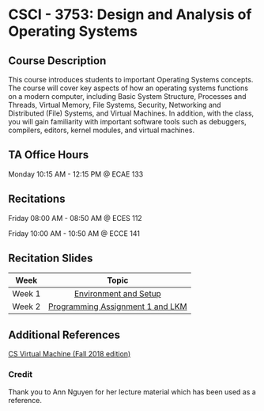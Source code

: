 # CSCI - 3753: Design and Analysis of Operating Systems

## Course Description

This course introduces students to important Operating Systems concepts. The course will cover key aspects of how an operating systems functions on a modern computer, including Basic System Structure, Processes and Threads, Virtual Memory, File Systems, Security, Networking and Distributed (File) Systems, and Virtual Machines. In addition, with the class, you will gain familiarity with important software tools such as debuggers, compilers, editors, kernel modules, and virtual machines.

## TA Office Hours

Monday 10:15 AM - 12:15 PM @ ECAE 133 

## Recitations

Friday 08:00 AM - 08:50 AM @ ECES 112

Friday 10:00 AM - 10:50 AM @ ECCE 141

## Recitation Slides

| Week      | Topic      | 
| ------------- |:-------------:|
| Week 1      | [Environment and Setup](https://github.com/AbigailFernandes/CSCI3753/blob/master/Recitation%20Slides/F19_3753_Abigail_Recitation_Week1.pdf) |
| Week 2       | [Programming Assignment 1 and LKM ](https://github.com/AbigailFernandes/CSCI3753/blob/master/Recitation%20Slides/F19_3753_Abigail_Recitation_Week2.pdf) |

## Additional References

[CS Virtual Machine (Fall 2018 edition)](https://foundation.cs.colorado.edu/vm/)

### Credit

Thank you to Ann Nguyen for her lecture material which has been used as a reference.
